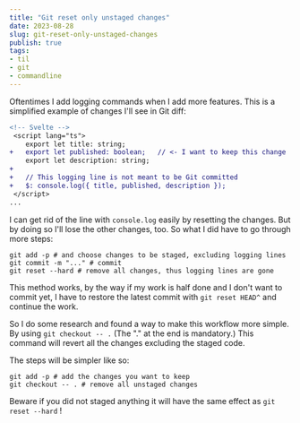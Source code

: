 ```yaml
---
title: "Git reset only unstaged changes"
date: 2023-08-28
slug: git-reset-only-unstaged-changes
publish: true
tags:
- til
- git
- commandline
---
```


Oftentimes I add logging commands when I add more features. This is a simplified example of changes I'll see in Git diff:

```diff
<!-- Svelte -->
 <script lang="ts">
 	export let title: string;
+	export let published: boolean;   // <- I want to keep this change
 	export let description: string;
+
+   // This logging line is not meant to be Git committed
+	$: console.log({ title, published, description });
 </script>
...
```

I can get rid of the line with `console.log` easily by resetting the changes. But by doing so I'll lose the other changes, too. So what I did have to go through more steps:

```shell
git add -p # and choose changes to be staged, excluding logging lines
git commit -m "..." # commit
git reset --hard # remove all changes, thus logging lines are gone
```

This method works, by the way if my work is half done and I don't want to commit yet, I have to restore the latest commit with `git reset HEAD^` and continue the work.

So I do some research and found a way to make this workflow more simple. By using `git checkout -- .` (The "." at the end is mandatory.) This command will revert all the changes excluding the staged code.

The steps will be simpler like so:

```shell
git add -p # add the changes you want to keep
git checkout -- . # remove all unstaged changes
```

Beware if you did not staged anything it will have the same effect as `git reset --hard` !